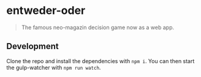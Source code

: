 # entweder-oder
> The famous neo-magazin decision game now as a web app.

## Development
Clone the repo and install the dependencies with `npm i`.
You can then start the gulp-watcher with `npm run watch`.

